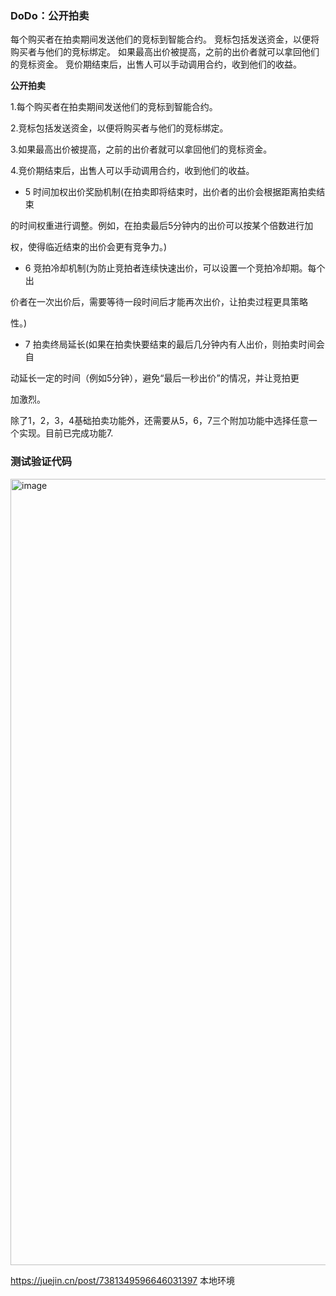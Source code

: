 ### DoDo：公开拍卖

每个购买者在拍卖期间发送他们的竞标到智能合约。 竞标包括发送资金，以便将购买者与他们的竞标绑定。 如果最高出价被提高，之前的出价者就可以拿回他们的竞标资金。 竞价期结束后，出售人可以手动调用合约，收到他们的收益。

**公开拍卖**

1.每个购买者在拍卖期间发送他们的竞标到智能合约。

2.竞标包括发送资金，以便将购买者与他们的竞标绑定。

3.如果最高出价被提高，之前的出价者就可以拿回他们的竞标资金。

4.竞价期结束后，出售人可以手动调用合约，收到他们的收益。

- 5 时间加权出价奖励机制(在拍卖即将结束时，出价者的出价会根据距离拍卖结束

的时间权重进行调整。例如，在拍卖最后5分钟内的出价可以按某个倍数进行加

权，使得临近结束的出价会更有竞争力。)

- 6 竞拍冷却机制(为防止竞拍者连续快速出价，可以设置一个竞拍冷却期。每个出

价者在一次出价后，需要等待一段时间后才能再次出价，让拍卖过程更具策略

性。)

- 7 拍卖终局延长(如果在拍卖快要结束的最后几分钟内有人出价，则拍卖时间会自

动延长一定的时间（例如5分钟），避免“最后一秒出价”的情况，并让竞拍更

加激烈。

除了1，2，3，4基础拍卖功能外，还需要从5，6，7三个附加功能中选择任意一个实现。目前已完成功能7.

### 测试验证代码
<img width="1258" alt="image" src="https://github.com/user-attachments/assets/9f7fda16-6416-41b2-a3a5-e3a85a4f73f0">

https://juejin.cn/post/7381349596646031397
本地环境
